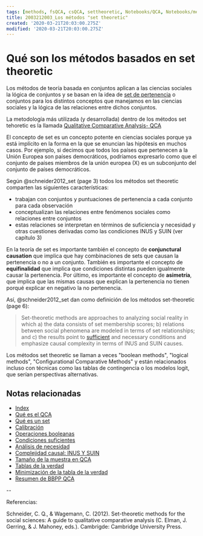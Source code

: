 ```yaml
---
tags: [methods, fsQCA, csQCA, settheoretic, Notebooks/QCA, Notebooks/methods]
title: 2003212003_Los métodos "set theoretic"
created: '2020-03-21T20:03:00.275Z'
modified: '2020-03-21T20:03:00.275Z'
---
```


# Qué son los métodos basados en set theoretic


Los métodos de teoría basada en conjuntos aplican a las ciencias sociales la lógica de conjuntos y se basan en la idea de [set de pertenencia](2003221713_setdefinition_qca.md) o conjuntos para los distintos conceptos que manejamos en las ciencias sociales y la lógica de las relaciones entre dichos conjuntos.

La metodología más utilizada (y desarrollada) dentro de los métodos set tehoretic es la llamada [Qualitative Comparative Analysis- QCA]((2003212024_qca_descripcion.md))

El concepto de set es un concepto potente en ciencias sociales porque ya está implícito en la forma en la que se enuncian las hipótesis en muchos casos. Por ejemplo, si decimos que todos los países que pertenecen a la Unión Europea son países democráticos, podríamos expresarlo como que el conjunto de países miembros de la unión europea (X) es un subconjunto del conjunto de países democráticos.

Según @schneider2012_set (page 3) todos los métodos set theoretic comparten las siguientes características:

- trabajan con conjuntos y puntuaciones de pertenencia a cada conjunto para cada observación
- conceptualizan las relaciones entre fenómenos sociales como relaciones entre conjuntos 
- estas relaciones se interpretan en términos de suficiencia y necesidad y otras cuestiones derivadas como las condiciones INUS y SUIN (ver capítulo 3)

En la teoría de set es importante también el concepto de **conjunctural causation** que implica que hay combinaciones de sets que causan la pertenencia o no a un conjunto. También es importante el concepto de **equifinalidad** que implica que condiciones distintas pueden igualmente causar la pertenencia. Por último, es importante el concepto de **asimetría**, que implica que las mismas causas que explican la pertenencia no tienen porqué explicar en negativo la no pertenencia.

Así, @schneider2012_set dan como definición de los métodos set-theoretic (page 6):

> Set-theoretic methods are approaches to analyzing social reality in which a) the data consists of set membership scores; b) relations between social phenomena are modeled in terms of set relationships; and c) the results point to [sufficient](2003241628_analisissuficiencia_qca.md) and necessary conditions and emphasize causal complexity in terms of INUS and SUIN causes. 

Los métodos set theoretic se llaman a veces "boolean methods", "logical methods", "Configurational Comparative Methods" y están relacionados incluso con técnicas como las tablas de contingencia o los modelos logit, que serían perspectivas alternativas.

## Notas relacionadas

- [Index](_2003101705_index.md)
- [Qué es el QCA](2003212024_qca_descripcion.md)
- [Qué es un set](2003221713_setdefinition_qca.md)
- [Calibración](2003221733_calibracion_sets.md)
- [Operaciones booleanas](2003231138_operaciones_boleanas.md)
- [Condiciones suficientes](2003241628_analisissuficiencia_qca.md)
- [Análisis de necesidad](2003241901_condicionnecesidadqca.md)
- [Complejidad causal: INUS Y SUIN](2003250705_causalcomplexity.md)
- [Tamaño de la muestra en QCA](2003250723_tamanomuestraenQCA.md)
- [Tablas de la verdad](2003260827_qca_tabladelaverdad.md)
- [Minimización de la tabla de la verdad](2003261610_minimizacion_tabladelaverdad.md)
- [Resumen de BBPP QCA](2004020654_resumen_etapas_bbpp_qca.md)


--

Referencias:

Schneider, C. Q., & Wagemann, C. (2012). Set-theoretic methods for the social sciences: A guide to qualitative comparative analysis (C. Elman, J. Gerring, & J. Mahoney, eds.). Cambrigde: Cambridge University Press.